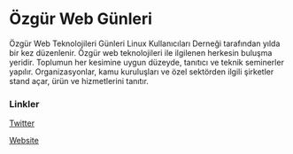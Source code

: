 # Özgür Web Günleri

Özgür Web Teknolojileri Günleri Linux Kullanıcıları Derneği tarafından yılda bir kez düzenlenir. Özgür web teknolojileri ile ilgilenen herkesin buluşma yeridir. Toplumun her kesimine uygun düzeyde, tanıtıcı ve teknik seminerler yapılır. Organizasyonlar, kamu kuruluşları ve özel sektörden ilgili şirketler stand açar, ürün ve hizmetlerini tanıtır.

### Linkler
[Twitter](https://twitter.com/ozgurwebgunleri)

[Website](https://ozgurwebgunleri.org.tr/2017/)